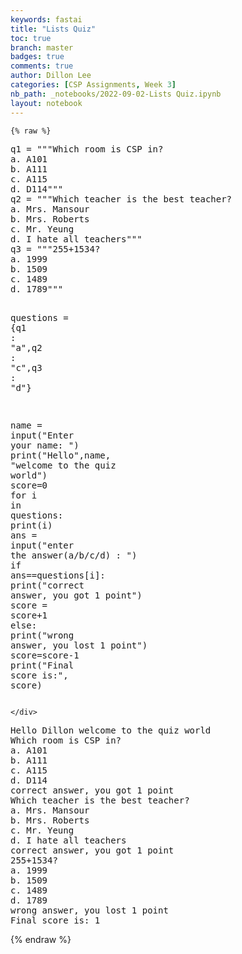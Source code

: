 ```yaml
---
keywords: fastai
title: "Lists Quiz"
toc: true
branch: master
badges: true
comments: true
author: Dillon Lee
categories: [CSP Assignments, Week 3]
nb_path: _notebooks/2022-09-02-Lists Quiz.ipynb
layout: notebook
---
```


<!--
#################################################
### THIS FILE WAS AUTOGENERATED! DO NOT EDIT! ###
#################################################
# file to edit: _notebooks/2022-09-02-Lists Quiz.ipynb
-->

<div class="container" id="notebook-container">
        
    {% raw %}
    
<div class="cell border-box-sizing code_cell rendered">
<div class="input">

<div class="inner_cell">
    <div class="input_area">
<div class=" highlight hl-ipython3"><pre><span></span><span class="n">q1</span> <span class="o">=</span> <span class="s2">&quot;&quot;&quot;Which room is CSP in?</span>
<span class="s2">a. A101</span>
<span class="s2">b. A111</span>
<span class="s2">c. A115</span>
<span class="s2">d. D114&quot;&quot;&quot;</span>
<span class="n">q2</span> <span class="o">=</span> <span class="s2">&quot;&quot;&quot;Which teacher is the best teacher?</span>
<span class="s2">a. Mrs. Mansour</span>
<span class="s2">b. Mrs. Roberts</span>
<span class="s2">c. Mr. Yeung</span>
<span class="s2">d. I hate all teachers&quot;&quot;&quot;</span>
<span class="n">q3</span> <span class="o">=</span> <span class="s2">&quot;&quot;&quot;255+1534?</span>
<span class="s2">a. 1999</span>
<span class="s2">b. 1509</span>
<span class="s2">c. 1489</span>
<span class="s2">d. 1789&quot;&quot;&quot;</span>

<span class="n">questions</span> <span class="o">=</span> <span class="p">{</span><span class="n">q1</span> <span class="p">:</span> <span class="s2">&quot;a&quot;</span><span class="p">,</span><span class="n">q2</span> <span class="p">:</span> <span class="s2">&quot;c&quot;</span><span class="p">,</span><span class="n">q3</span> <span class="p">:</span> <span class="s2">&quot;d&quot;</span><span class="p">}</span>

<span class="n">name</span> <span class="o">=</span> <span class="nb">input</span><span class="p">(</span><span class="s2">&quot;Enter your name: &quot;</span><span class="p">)</span>
<span class="nb">print</span><span class="p">(</span><span class="s2">&quot;Hello&quot;</span><span class="p">,</span><span class="n">name</span><span class="p">,</span> <span class="s2">&quot;welcome to the quiz world&quot;</span><span class="p">)</span>
<span class="n">score</span><span class="o">=</span><span class="mi">0</span>
<span class="k">for</span> <span class="n">i</span> <span class="ow">in</span> <span class="n">questions</span><span class="p">:</span>
    <span class="nb">print</span><span class="p">(</span><span class="n">i</span><span class="p">)</span>
    <span class="n">ans</span> <span class="o">=</span> <span class="nb">input</span><span class="p">(</span><span class="s2">&quot;enter the answer(a/b/c/d) : &quot;</span><span class="p">)</span>
    <span class="k">if</span> <span class="n">ans</span><span class="o">==</span><span class="n">questions</span><span class="p">[</span><span class="n">i</span><span class="p">]:</span>
        <span class="nb">print</span><span class="p">(</span><span class="s2">&quot;correct answer, you got 1 point&quot;</span><span class="p">)</span>
        <span class="n">score</span> <span class="o">=</span> <span class="n">score</span><span class="o">+</span><span class="mi">1</span>
    <span class="k">else</span><span class="p">:</span>
        <span class="nb">print</span><span class="p">(</span><span class="s2">&quot;wrong answer, you lost 1 point&quot;</span><span class="p">)</span>
        <span class="n">score</span><span class="o">=</span><span class="n">score</span><span class="o">-</span><span class="mi">1</span>
<span class="nb">print</span><span class="p">(</span><span class="s2">&quot;Final score is:&quot;</span><span class="p">,</span> <span class="n">score</span><span class="p">)</span>
</pre></div>

    </div>
</div>
</div>

<div class="output_wrapper">
<div class="output">

<div class="output_area">

<div class="output_subarea output_stream output_stdout output_text">
<pre>Hello Dillon welcome to the quiz world
Which room is CSP in?
a. A101
b. A111
c. A115
d. D114
correct answer, you got 1 point
Which teacher is the best teacher?
a. Mrs. Mansour
b. Mrs. Roberts
c. Mr. Yeung
d. I hate all teachers
correct answer, you got 1 point
255+1534?
a. 1999
b. 1509
c. 1489
d. 1789
wrong answer, you lost 1 point
Final score is: 1
</pre>
</div>
</div>

</div>
</div>

</div>
    {% endraw %}

</div>
 

